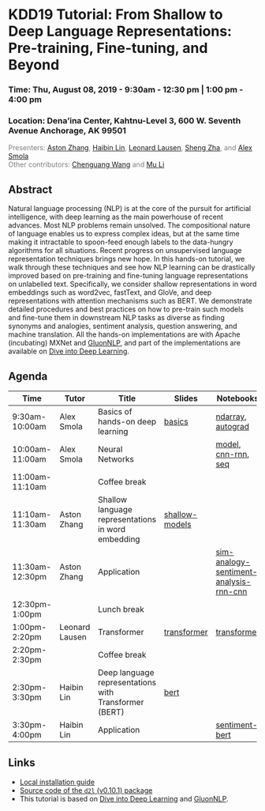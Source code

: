 KDD19 Tutorial: From Shallow to Deep Language Representations: Pre-training, Fine-tuning, and Beyond
==================================================================

<h3>Time: Thu, August 08, 2019 - 9:30am - 12:30 pm | 1:00 pm - 4:00 pm</h3>
<h3>Location: Dena’ina Center, Kahtnu-Level 3, 600 W. Seventh Avenue Anchorage, AK 99501</h3>

<span style="color:grey">Presenters: [Aston Zhang](https://www.astonzhang.com/), [Haibin Lin](https://www.linkedin.com/in/linhaibin/), [Leonard Lausen](https://leonard.lausen.nl/), [Sheng Zha](https://www.linkedin.com/in/shengzha/), and [Alex Smola](https://alex.smola.org/)</span><br/>
<span style="color:grey">Other contributors: [Chenguang Wang](https://sites.google.com/site/raychenguangwang/) and [Mu Li](https://www.cs.cmu.edu/~muli/)</span><br/>

Abstract
--------
Natural language processing (NLP) is at the core of the pursuit for artificial intelligence, with deep learning as the main powerhouse of recent advances. Most NLP problems remain unsolved. The compositional nature of language enables us to express complex ideas, but at the same time making it intractable to spoon-feed enough labels to the data-hungry algorithms for all situations. Recent progress on unsupervised language representation techniques brings new hope. In this hands-on tutorial, we walk through these techniques and see how NLP learning can be drastically improved based on pre-training and fine-tuning language representations on unlabelled text. Specifically, we consider shallow representations in word embeddings such as word2vec, fastText, and GloVe, and deep representations with attention mechanisms such as BERT. We demonstrate detailed procedures and best practices on how to pre-train such models and  fine-tune them in downstream NLP tasks as diverse as finding synonyms and analogies, sentiment analysis, question answering, and machine translation. All the hands-on implementations are with Apache (incubating) MXNet and [GluonNLP](http://gluon-nlp.mxnet.io/), and part of the implementations are available on [Dive into Deep Learning](https://www.d2l.ai).


Agenda
------

| Time        | Tutor        | Title                                                                    | Slides  | Notebooks  |
|-------------|-------------|------------------------------------------------------------------------|------------|------------|
| 9:30am-10:00am | Alex Smola | Basics of hands-on deep learning                                             |[basics](01_ndarray_autograd/Part-1.pdf)| [ndarray](01_ndarray_autograd/ndarray.ipynb), [autograd](01_ndarray_autograd/autograd.ipynb) |
| 10:00am-11:00am | Alex Smola | Neural Networks                                    ||  [model](02_neural_nets/1-model.ipynb), [cnn-rnn](02_neural_nets/2-cnn-rnn.ipynb), [seq](02_neural_nets/3-sequence.ipynb) |
| 11:00am-11:10am |  | Coffee break                                    ||   |
| 11:10am-11:30am | Aston Zhang  | Shallow language representations in word embedding           |[shallow-models](03_word_embedding/Part-2.pdf)| |
| 11:30am-12:30pm | Aston Zhang   | Application                                       ||  [sim-analogy-sentiment-analysis-rnn-cnn](04_word_embedding_app/sim-analogy-sentiment-analysis-rnn-cnn.ipynb)|
| 12:30pm-1:00pm |    | Lunch break                                                         ||  |
| 1:00pm-2:20pm | Leonard Lausen   | Transformer                                                     |[transformer](05_transformer/Part-3.pdf)|[transformer](05_transformer/transformer.ipynb)  |
| 2:20pm-2:30pm |  | Coffee break                                    ||   |
| 2:30pm-3:30pm | Haibin Lin   | Deep language representations with Transformer (BERT)       | [bert](06_bert/Part-4.pdf) |   |
| 3:30pm-4:00pm | Haibin Lin   | Application                                                || [sentiment-bert](07_bert_app/bert.ipynb) |


Links
-----

* [Local installation guide](00_setup/install.ipynb)
* [Source code of the `d2l` (v0.10.1) package](d2l-0.10.1.py)
* This tutorial is based on [Dive into Deep Learning](https://www.d2l.ai) and [GluonNLP](http://gluon-nlp.mxnet.io/).
